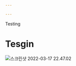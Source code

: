 ```yaml
---

---
```




Testing



# Tesgin



![스크린샷 2022-03-17 22.47.02](../2022-03-31-Swift05.assets/image_20220331_1648723361.png)